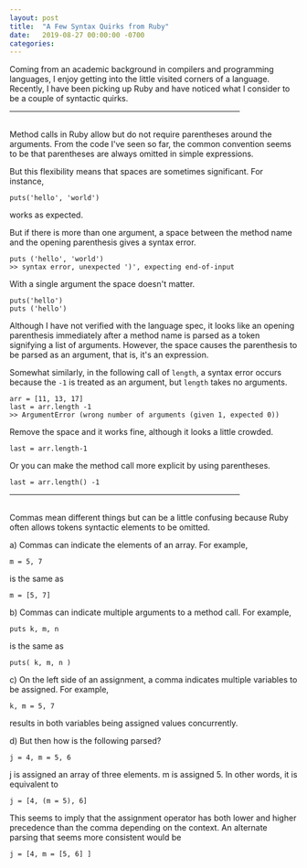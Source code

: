 ```yaml
---
layout: post
title:  "A Few Syntax Quirks from Ruby"
date:   2019-08-27 00:00:00 -0700
categories: 
---
```

Coming from an academic background in compilers and programming languages, I enjoy getting into the little visited corners of a language. Recently, I have been picking up Ruby and have noticed what I consider to be a couple of syntactic quirks.

<hr width="80%" />
<br />
Method calls in Ruby allow but do not require parentheses around the arguments. From the code I've seen so far, the common convention seems to be that parentheses are always omitted in simple expressions.

But this flexibility means that spaces are sometimes significant. For instance, 

  `puts('hello', 'world')`

works as expected.

But if there is more than one argument, a space between the method name and the opening parenthesis gives a syntax error.

  `puts ('hello', 'world')`  
  `>> syntax error, unexpected ')', expecting end-of-input`  

With a single argument the space doesn't matter.

  `puts('hello')`  
  `puts ('hello')`

Although I have not verified with the language spec, it looks like an opening parenthesis immediately after a method name is parsed as a token signifying a list of arguments. However, the space causes the parenthesis to be parsed as an argument, that is, it's an expression.

Somewhat similarly, in the following call of `length`, a syntax error occurs because the `-1` is treated as an argument, but `length` takes no arguments.

  `arr = [11, 13, 17]`  
  `last = arr.length -1`  
  `>> ArgumentError (wrong number of arguments (given 1, expected 0))`

Remove the space and it works fine, although it looks a little crowded.

  `last = arr.length-1`

Or you can make the method call more explicit by using parentheses.

  `last = arr.length() -1`

<hr width="80%" />
<br />
Commas mean different things but can be a little confusing because Ruby often allows tokens syntactic elements to be omitted.

a) Commas can indicate the elements of an array. For example,

  `m = 5, 7`

is the same as

  `m = [5, 7]`

b) Commas can indicate multiple arguments to a method call. For example,

  `puts k, m, n`

is the same as

  `puts( k, m, n )`

c) On the left side of an assignment, a comma indicates multiple variables to be assigned. For example,

  `k, m = 5, 7`

results in both variables being assigned values concurrently.

d) But then how is the following parsed?

  `j = 4, m = 5, 6`

j is assigned an array of three elements. m is assigned 5. In other words, it is equivalent to

  `j = [4, (m = 5), 6]`

This seems to imply that the assignment operator has both lower and higher precedence than the comma depending on the context. An alternate parsing that seems more consistent would be

  `j = [4, m = [5, 6] ]`
